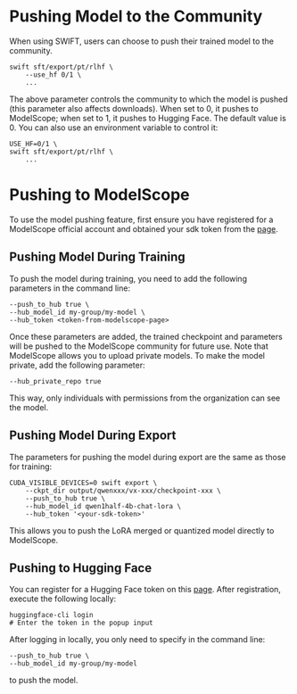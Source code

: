 # Pushing Model to the Community

When using SWIFT, users can choose to push their trained model to the community.

```shell
swift sft/export/pt/rlhf \
    --use_hf 0/1 \
    ...
```

The above parameter controls the community to which the model is pushed (this parameter also affects downloads). When set to 0, it pushes to ModelScope; when set to 1, it pushes to Hugging Face. The default value is 0. You can also use an environment variable to control it:
```shell
USE_HF=0/1 \
swift sft/export/pt/rlhf \
    ...
```

# Pushing to ModelScope
To use the model pushing feature, first ensure you have registered for a ModelScope official account and obtained your sdk token from the [page](https://www.modelscope.cn/my/myaccesstoken).

## Pushing Model During Training

To push the model during training, you need to add the following parameters in the command line:
```shell
--push_to_hub true \
--hub_model_id my-group/my-model \
--hub_token <token-from-modelscope-page>
```

Once these parameters are added, the trained checkpoint and parameters will be pushed to the ModelScope community for future use. Note that ModelScope allows you to upload private models. To make the model private, add the following parameter:

```shell
--hub_private_repo true
```

This way, only individuals with permissions from the organization can see the model.

## Pushing Model During Export

The parameters for pushing the model during export are the same as those for training:
```shell
CUDA_VISIBLE_DEVICES=0 swift export \
    --ckpt_dir output/qwenxxx/vx-xxx/checkpoint-xxx \
    --push_to_hub true \
    --hub_model_id qwen1half-4b-chat-lora \
    --hub_token '<your-sdk-token>'
```

This allows you to push the LoRA merged or quantized model directly to ModelScope.

## Pushing to Hugging Face

You can register for a Hugging Face token on this [page](https://huggingface.co/settings/tokens). After registration, execute the following locally:
```shell
huggingface-cli login
# Enter the token in the popup input
```

After logging in locally, you only need to specify in the command line:
```shell
--push_to_hub true \
--hub_model_id my-group/my-model
```
to push the model.